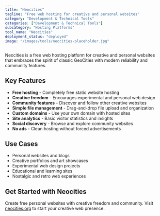 ```yaml
---
title: "Neocities"
tagline: "Free web hosting for creative and personal websites"
category: "Development & Technical Tools"
categories: ["Development & Technical Tools"]
subcategory: "Hosting Platforms"
tool_name: "Neocities"
deployment_status: "deployed"
image: "/images/tools/neocities-placeholder.jpg"
---
```

Neocities is a free web hosting platform for creative and personal websites that embraces the spirit of classic GeoCities with modern reliability and community features.

## Key Features

- **Free hosting** - Completely free static website hosting
- **Creative freedom** - Encourages experimental and personal web design
- **Community features** - Discover and follow other creative websites
- **Simple file management** - Drag-and-drop file upload and organization
- **Custom domains** - Use your own domain with hosted sites
- **Site analytics** - Basic visitor statistics and insights
- **Social discovery** - Browse and explore community websites
- **No ads** - Clean hosting without forced advertisements

## Use Cases

- Personal websites and blogs
- Creative portfolios and art showcases
- Experimental web design projects
- Educational and learning sites
- Nostalgic and retro web experiences

## Get Started with Neocities

Create free personal websites with creative freedom and community. Visit [neocities.org](https://neocities.org) to start your creative web presence.